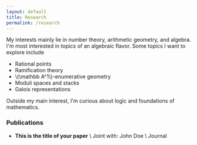 ```yaml
---
layout: default
title: Research
permalink: /research
---
```


My interests mainly lie in number theory, arithmetic geometry, and algebra. I'm most interested in topics of an algebraic flavor. Some topics I want to explore include

- Rational points
- Ramification theory
- \\(\mathbb A^1\\)-enumerative geometry
- Moduli spaces and stacks
- Galois representations

Outside my main interest, I'm curious about logic and foundations of mathematics. 

### Publications
- **This is the title of your paper** \\
Joint with: John Doe  \\
Journal
